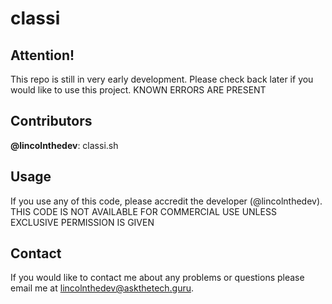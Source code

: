 # classi

## Attention!
This repo is still in very early development. Please check back later if you would like to use this project. KNOWN ERRORS ARE PRESENT

## Contributors
**@lincolnthedev**: classi.sh

## Usage
If you use any of this code, please accredit the developer (@lincolnthedev). THIS CODE IS NOT AVAILABLE FOR COMMERCIAL USE UNLESS EXCLUSIVE PERMISSION IS GIVEN

## Contact
If you would like to contact me about any problems or questions please email me at [lincolnthedev@askthetech.guru](mailto:lincolnthedev@askthetech.guru).
